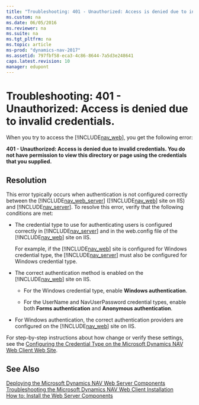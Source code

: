 ```yaml
---
title: "Troubleshooting: 401 - Unauthorized: Access is denied due to invalid credentials."
ms.custom: na
ms.date: 06/05/2016
ms.reviewer: na
ms.suite: na
ms.tgt_pltfrm: na
ms.topic: article
ms-prod: "dynamics-nav-2017"
ms.assetid: 797fbf58-eca3-4c86-8644-7a5d3e248641
caps.latest.revision: 10
manager: edupont
---
```

# Troubleshooting: 401 - Unauthorized: Access is denied due to invalid credentials.
When you try to access the [!INCLUDE[nav_web](includes/nav_web_md.md)], you get the following error:  
  
 **401 \- Unauthorized: Access is denied due to invalid credentials. You do not have permission to view this directory or page using the credentials that you supplied.**  
  
## Resolution  
 This error typically occurs when authentication is not configured correctly between the [!INCLUDE[nav_web_server](includes/nav_web_server_md.md)] \([!INCLUDE[nav_web](includes/nav_web_md.md)] site on IIS\) and [!INCLUDE[nav_server](includes/nav_server_md.md)]. To resolve this error, verify that the following conditions are met:  
  
-   The credential type to use for authenticating users is configured correctly in [!INCLUDE[nav_server](includes/nav_server_md.md)] and in the web.config file of the [!INCLUDE[nav_web](includes/nav_web_md.md)] site on IIS.  
  
     For example, if the [!INCLUDE[nav_web](includes/nav_web_md.md)] site is configured for Windows credential type, the [!INCLUDE[nav_server](includes/nav_server_md.md)] must also be configured for Windows credential type.  
  
-   The correct authentication method is enabled on the [!INCLUDE[nav_web](includes/nav_web_md.md)] site on IIS.  
  
    -   For the Windows credential type, enable **Windows authentication**.  
  
    -   For the UserName and NavUserPassword credential types, enable both **Forms authentication** and **Anonymous authentication**.  
  
-   For Windows authentication, the correct authentication providers are configured on the [!INCLUDE[nav_web](includes/nav_web_md.md)] site on IIS.  
  
 For step\-by\-step instructions about how change or verify these settings, see the [Configuring the Credential Type on the Microsoft Dynamics NAV Web Client Web Site](How%20to:%20Configure%20Authentication%20of%20Microsoft%20Dynamics%20NAV%20Web%20Client%20Users.md#WebClient).  
  
## See Also  
 [Deploying the Microsoft Dynamics NAV Web Server Components](Deploying-the-Microsoft-Dynamics-NAV-Web-Server-Components.md)   
 [Troubleshooting the Microsoft Dynamics NAV Web Client Installation](Troubleshooting-the-Microsoft-Dynamics-NAV-Web-Client-Installation.md)   
 [How to: Install the Web Server Components](How%20to:%20Install%20the%20Web%20Server%20Components.md)